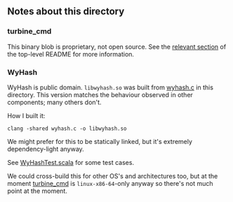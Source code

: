 ## Notes about this directory

### turbine_cmd
This binary blob is proprietary, not open source. See the [relevant section](../../../../README.md#proprietary) of the 
top-level README for more information.

### WyHash
WyHash is public domain. `libwyhash.so` was built from [wyhash.c](./wyhash.c) in this directory. This version matches
the behaviour observed in other components; many others don't.

How I built it:
```shell
clang -shared wyhash.c -o libwyhash.so
```
We might prefer for this to be statically linked, but it's extremely dependency-light anyway.

See [WyHashTest.scala](../../../test/scala/io/hydrolix/spark/connector/WyHashTest.scala) for some test cases.

We could cross-build this for other OS's and architectures too, but at the moment [turbine_cmd](turbine_cmd) is 
`linux-x86-64`-only anyway so there's not much point at the moment.